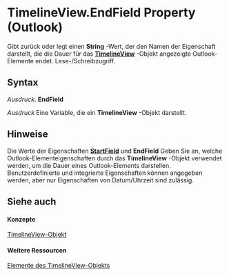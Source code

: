 
# TimelineView.EndField Property (Outlook)

Gibt zurück oder legt einen  **String** -Wert, der den Namen der Eigenschaft darstellt, die die Dauer für das **[TimelineView](fb14c1a1-f542-fa1e-f30f-c5ee3d2f0206.md)** -Objekt angezeigte Outlook-Elemente endet. Lese-/Schreibzugriff.


## Syntax

 _Ausdruck_. **EndField**

 _Ausdruck_ Eine Variable, die ein **TimelineView** -Objekt darstellt.


## Hinweise

Die Werte der Eigenschaften  **[StartField](2477ce1d-a5d0-ddf5-49e9-b25dcd90efbd.md)** und **EndField** Geben Sie an, welche Outlook-Elementeigenschaften durch das **TimelineView** -Objekt verwendet werden, um die Dauer eines Outlook-Elements darstellen. Benutzerdefinierte und integrierte Eigenschaften können angegeben werden, aber nur Eigenschaften von Datum/Uhrzeit sind zulässig.


## Siehe auch


#### Konzepte


[TimelineView-Objekt](fb14c1a1-f542-fa1e-f30f-c5ee3d2f0206.md)
#### Weitere Ressourcen


[Elemente des TimelineView-Objekts](http://msdn.microsoft.com/library/fa134129-519f-6f08-dc53-5e72085f9cc0%28Office.15%29.aspx)